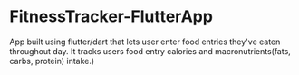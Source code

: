 # FitnessTracker-FlutterApp
App built using flutter/dart that lets user enter food entries they've eaten throughout day. It tracks users food entry calories and macronutrients(fats, carbs, protein) intake.)
